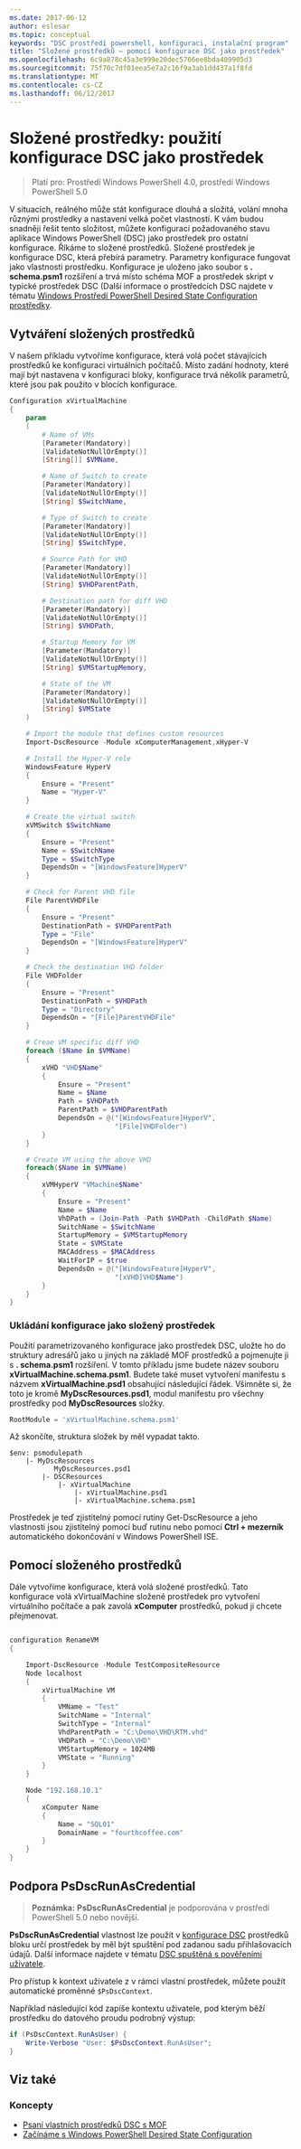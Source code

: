 ```yaml
---
ms.date: 2017-06-12
author: eslesar
ms.topic: conceptual
keywords: "DSC prostředí powershell, konfiguraci, instalační program"
title: "Složené prostředků – pomocí konfigurace DSC jako prostředek"
ms.openlocfilehash: 6c9a878c45a3e999e20dec5766ee8bda409905d3
ms.sourcegitcommit: 75f70c7df01eea5e7a2c16f9a3ab1dd437a1f8fd
ms.translationtype: MT
ms.contentlocale: cs-CZ
ms.lasthandoff: 06/12/2017
---
```

# <a name="composite-resources-using-a-dsc-configuration-as-a-resource"></a>Složené prostředky: použití konfigurace DSC jako prostředek

> Platí pro: Prostředí Windows PowerShell 4.0, prostředí Windows PowerShell 5.0

V situacích, reálného může stát konfigurace dlouhá a složitá, volání mnoha různými prostředky a nastavení velká počet vlastností. K vám budou snadněji řešit tento složitost, můžete konfiguraci požadovaného stavu aplikace Windows PowerShell (DSC) jako prostředek pro ostatní konfigurace. Říkáme to složené prostředků. Složené prostředek je konfigurace DSC, která přebírá parametry. Parametry konfigurace fungovat jako vlastnosti prostředku. Konfigurace je uloženo jako soubor s **. schema.psm1** rozšíření a trvá místo schéma MOF a prostředek skript v typické prostředek DSC (Další informace o prostředcích DSC najdete v tématu [Windows Prostředí PowerShell Desired State Configuration prostředky](resources.md).

## <a name="creating-the-composite-resource"></a>Vytváření složených prostředků

V našem příkladu vytvoříme konfigurace, která volá počet stávajících prostředků ke konfiguraci virtuálních počítačů. Místo zadání hodnoty, které mají být nastavena v konfiguraci bloky, konfigurace trvá několik parametrů, které jsou pak použito v blocích konfigurace.

```powershell
Configuration xVirtualMachine
{
    param
    (
        # Name of VMs
        [Parameter(Mandatory)]
        [ValidateNotNullOrEmpty()]
        [String[]] $VMName,

        # Name of Switch to create
        [Parameter(Mandatory)]
        [ValidateNotNullOrEmpty()]
        [String] $SwitchName,

        # Type of Switch to create
        [Parameter(Mandatory)]
        [ValidateNotNullOrEmpty()]
        [String] $SwitchType,

        # Source Path for VHD
        [Parameter(Mandatory)]
        [ValidateNotNullOrEmpty()]
        [String] $VHDParentPath,

        # Destination path for diff VHD
        [Parameter(Mandatory)]
        [ValidateNotNullOrEmpty()]
        [String] $VHDPath,

        # Startup Memory for VM
        [Parameter(Mandatory)]
        [ValidateNotNullOrEmpty()]
        [String] $VMStartupMemory,

        # State of the VM
        [Parameter(Mandatory)]
        [ValidateNotNullOrEmpty()]
        [String] $VMState
    )

    # Import the module that defines custom resources
    Import-DscResource -Module xComputerManagement,xHyper-V

    # Install the Hyper-V role
    WindowsFeature HyperV
    {
        Ensure = "Present"
        Name = "Hyper-V"
    }

    # Create the virtual switch
    xVMSwitch $SwitchName
    {
        Ensure = "Present"
        Name = $SwitchName
        Type = $SwitchType
        DependsOn = "[WindowsFeature]HyperV"
    }

    # Check for Parent VHD file
    File ParentVHDFile
    {
        Ensure = "Present"
        DestinationPath = $VHDParentPath
        Type = "File"
        DependsOn = "[WindowsFeature]HyperV"
    }

    # Check the destination VHD folder
    File VHDFolder
    {
        Ensure = "Present"
        DestinationPath = $VHDPath
        Type = "Directory"
        DependsOn = "[File]ParentVHDFile"
    }

    # Creae VM specific diff VHD
    foreach ($Name in $VMName)
    {
        xVHD "VHD$Name"
        {
            Ensure = "Present"
            Name = $Name
            Path = $VHDPath
            ParentPath = $VHDParentPath
            DependsOn = @("[WindowsFeature]HyperV",
                          "[File]VHDFolder")
        }
    }

    # Create VM using the above VHD
    foreach($Name in $VMName)
    {
        xVMHyperV "VMachine$Name"
        {
            Ensure = "Present"
            Name = $Name
            VhDPath = (Join-Path -Path $VHDPath -ChildPath $Name)
            SwitchName = $SwitchName
            StartupMemory = $VMStartupMemory
            State = $VMState
            MACAddress = $MACAddress
            WaitForIP = $true
            DependsOn = @("[WindowsFeature]HyperV",
                          "[xVHD]VHD$Name")
        }
    }
}
```

### <a name="saving-the-configuration-as-a-composite-resource"></a>Ukládání konfigurace jako složený prostředek

Použití parametrizovaného konfigurace jako prostředek DSC, uložte ho do struktury adresářů jako u jiných na základě MOF prostředků a pojmenujte ji s **. schema.psm1** rozšíření. V tomto příkladu jsme budete název souboru **xVirtualMachine.schema.psm1**. Budete také muset vytvoření manifestu s názvem **xVirtualMachine.psd1** obsahující následující řádek. Všimněte si, že toto je kromě **MyDscResources.psd1**, modul manifestu pro všechny prostředky pod **MyDscResources** složky.

```powershell
RootModule = 'xVirtualMachine.schema.psm1'
```

Až skončíte, struktura složek by měl vypadat takto.

```
$env: psmodulepath
    |- MyDscResources
           MyDscResources.psd1
        |- DSCResources
            |- xVirtualMachine
                |- xVirtualMachine.psd1
                |- xVirtualMachine.schema.psm1
```

Prostředek je teď zjistitelný pomocí rutiny Get-DscResource a jeho vlastnosti jsou zjistitelný pomocí buď rutinu nebo pomocí **Ctrl + mezerník** automatického dokončování v Windows PowerShell ISE.

## <a name="using-the-composite-resource"></a>Pomocí složeného prostředků

Dále vytvoříme konfigurace, která volá složené prostředků. Tato konfigurace volá xVirtualMachine složené prostředek pro vytvoření virtuálního počítače a pak zavolá **xComputer** prostředků, pokud ji chcete přejmenovat.

```powershell

configuration RenameVM
{

    Import-DscResource -Module TestCompositeResource
    Node localhost
    {
        xVirtualMachine VM
        {
            VMName = "Test"
            SwitchName = "Internal"
            SwitchType = "Internal"
            VhdParentPath = "C:\Demo\VHD\RTM.vhd"
            VHDPath = "C:\Demo\VHD"
            VMStartupMemory = 1024MB
            VMState = "Running"
        }
    }

    Node "192.168.10.1"
    {
        xComputer Name
        {
            Name = "SQL01"
            DomainName = "fourthcoffee.com"
        }
    }
}
```

## <a name="supporting-psdscrunascredential"></a>Podpora PsDscRunAsCredential

>**Poznámka:** **PsDscRunAsCredential** je podporována v prostředí PowerShell 5.0 nebo novější.

**PsDscRunAsCredential** vlastnost lze použít v [konfigurace DSC](configurations.md) prostředků bloku určí prostředek by měl být spuštění pod zadanou sadu přihlašovacích údajů.
Další informace najdete v tématu [DSC spuštěná s pověřeními uživatele](runAsUser.md).

Pro přístup k kontext uživatele z v rámci vlastní prostředek, můžete použít automatické proměnné `$PsDscContext`.

Například následující kód zapíše kontextu uživatele, pod kterým běží prostředku do datového proudu podrobný výstup:

```powershell
if (PsDscContext.RunAsUser) {
    Write-Verbose "User: $PsDscContext.RunAsUser";
}
```

## <a name="see-also"></a>Viz také
### <a name="concepts"></a>Koncepty
* [Psaní vlastních prostředků DSC s MOF](authoringResourceMOF.md)
* [Začínáme s Windows PowerShell Desired State Configuration](overview.md)

